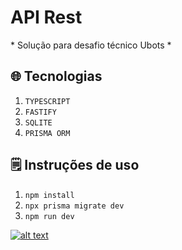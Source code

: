 <h1>
  API Rest
</h1>

<p>* Solução para desafio técnico Ubots *</p>

<h2>
  🌐 Tecnologias
</h2>

1. ```TYPESCRIPT```
2. ```FASTIFY```
3. ```SQLITE```
4. ```PRISMA ORM```

<h2>
  🗒️ Instruções de uso
</h2>

1. ```npm install```
2. ```npx prisma migrate dev```
3. ```npm run dev```

[![alt text](https://img.youtube.com/vi/video-id/0.jpg)](https://www.youtube.com/watch?v=video-id)

